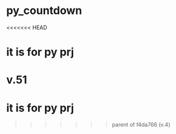 # py_countdown
<<<<<<< HEAD
# it is for py prj
v.51
=======
# it is for py prj
>>>>>>> parent of f4da766 (v.4)
